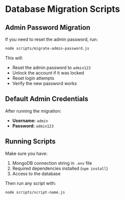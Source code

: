 # Database Migration Scripts

## Admin Password Migration

If you need to reset the admin password, run:

```bash
node scripts/migrate-admin-password.js
```

This will:
- Reset the admin password to `admin123`
- Unlock the account if it was locked
- Reset login attempts
- Verify the new password works

## Default Admin Credentials

After running the migration:
- **Username:** `admin`
- **Password:** `admin123`

## Running Scripts

Make sure you have:
1. MongoDB connection string in `.env` file
2. Required dependencies installed (`npm install`)
3. Access to the database

Then run any script with:
```bash
node scripts/script-name.js
```
